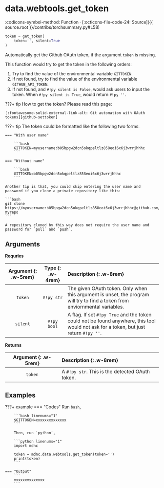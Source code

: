 # data.webtools.get_token

:codicons-symbol-method: Function · [:octicons-file-code-24: Source]({{ source.root }}/contribs/torchsummary.py#L58)

```python
token = get_token(
    token='', silent=True
)
```

Automatically get the Github OAuth token, if the argument `token` is missing.

This function would try to get the token in the following orders:

1. Try to find the value of the environmental variable `GITTOKEN`.
2. If not found, try to find the value of the environmental variable `GITHUB_API_TOKEN`.
3. If not found, and `#!py silent is False`, would ask users to input the token. When `#!py silent is True`, would return `#!py ''`.

???+ tip
    How to get the token? Please read this page:

    [:fontawesome-solid-external-link-alt: Git automation with OAuth tokens][github-settoken]

???+ tip
    The token could be formatted like the following two forms:

    === "With user name"

        ```bash
        GITTOKEN=myusername:b05bpgw2dcn5okqpeltlz858eoi6x6j3wrrjhhhc
        ```

    === "Without name"

        ```bash
        GITTOKEN=b05bpgw2dcn5okqpeltlz858eoi6x6j3wrrjhhhc
        ```

    Another tip is that, you could skip entering the user name and password if you clone a private repository like this:
    
    ```bash
    git clone https://myusername:b05bpgw2dcn5okqpeltlz858eoi6x6j3wrrjhhhc@github.com/myusername/myreponame.git myrepo
    ```

    A repository cloned by this way does not require the user name and password for `pull` and `push`.

## Arguments

**Requries**

| Argument {: .w-5rem} | Type {: .w-4rem} | Description {: .w-8rem} |
| :------: | :-----: | :---------- |
| `token`  | `#!py str`  | The given OAuth token. Only when this argument is unset, the program will try to find a token from enviornmental variables. |
| `silent` | `#!py bool` | A flag. If set `#!py True` and the token could not be found anywhere, this tool would not ask for a token, but just return `#!py ''`. |

**Returns**

| Argument {: .w-5rem} | Description {: .w-8rem} |
| :------: | :---------- |
| `token` | A `#!py str`. This is the detected OAuth token. |

## Examples

???+ example
    === "Codes"
        Run `bash`,

        ```bash linenums="1"
        $GITTOKEN=xxxxxxxxxxxxxx
        ```

        Then, run `python`,

        ```python linenums="1"
        import mdnc

        token = mdnc.data.webtools.get_token(token='')
        print(token)
        ```

    === "Output"
        ```
        xxxxxxxxxxxxxx
        ```

[github-settoken]:https://docs.github.com/en/github/extending-github/git-automation-with-oauth-tokens "Git automation with OAuth tokens"
